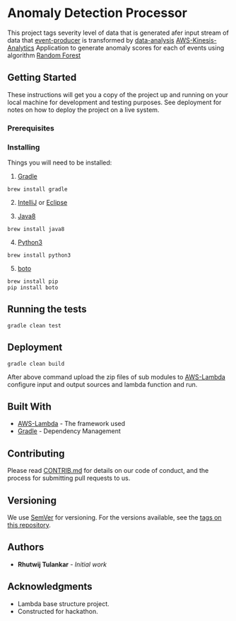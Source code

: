 # Anomaly Detection Processor

This project tags severity level of data that is generated afer input stream of data that [event-producer]()
is transformed by [data-analysis]() [AWS-Kinesis-Analytics](https://www.google.com/search?q=kinesis+analytics&rlz=1C5CHFA_enUS756US756&oq=kinesis+ana&aqs=chrome.0.0j69i60l3j69i57j0.2207j0j4&sourceid=chrome&ie=UTF-8)
Application to generate anomaly scores for each of events using algorithm [Random Forest](https://en.wikipedia.org/wiki/Random_forest)

## Getting Started

These instructions will get you a copy of the project up and running on your local machine for development and testing purposes. See deployment for notes on how to deploy the project on a live system.

### Prerequisites

### Installing

Things you will need to be installed:

1. [Gradle](https://gradle.org/)
```
brew install gradle
```

2. [IntelliJ](https://www.jetbrains.com/idea/) or [Eclipse](https://www.eclipse.org/ide/)

3. [Java8](http://www.oracle.com/technetwork/java/javase/overview/java8-2100321.html)
```
brew install java8
```

4. [Python3](https://www.python.org/downloads/)
```
brew install python3
```

5. [boto](https://github.com/boto/boto)
```
brew install pip
pip install boto
```


## Running the tests

```
gradle clean test
```

## Deployment

```
gradle clean build
```

After above command upload the zip files of sub modules to [AWS-Lambda](https://aws.amazon.com/lambda/)
configure input and output sources and lambda function and run.

## Built With

* [AWS-Lambda](https://aws.amazon.com/lambda/) - The framework used
* [Gradle](https://gradle.org/) - Dependency Management

## Contributing

Please read [CONTRIB.md]() for details on our code of conduct, and the process for submitting pull requests to us.

## Versioning

We use [SemVer](http://semver.org/) for versioning. For the versions available, see the [tags on this repository](https://github.com/your/project/tags).

## Authors

* **Rhutwij Tulankar** - *Initial work*



## Acknowledgments

* Lambda base structure project.
* Constructed for hackathon.
